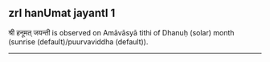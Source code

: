 ## zrI hanUmat jayantI 1

श्री हनूमत् जयन्ती is observed on Amāvāsyā tithi of Dhanuḥ (solar) month (sunrise (default)/puurvaviddha (default)).


---
